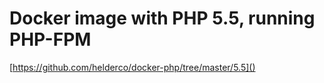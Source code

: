 # Docker image with PHP 5.5, running PHP-FPM

[https://github.com/helderco/docker-php/tree/master/5.5]()
